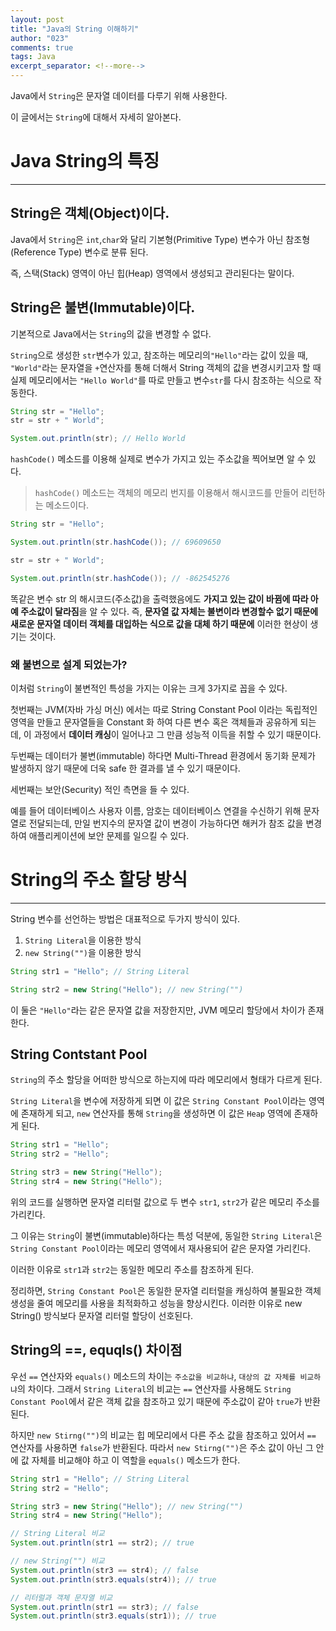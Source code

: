 ```yaml
---
layout: post
title: "Java의 String 이해하기"
author: "023"
comments: true
tags: Java
excerpt_separator: <!--more-->
---
```


Java에서 `String`은 문자열 데이터를 다루기 위해 사용한다. 

이 글에서는 `String`에 대해서 자세히 알아본다.
# Java String의 특징
<hr>

## String은 객체(Object)이다.
 Java에서 `String`은 `int`,`char`와 달리 기본형(Primitive Type) 변수가 아닌 참조형(Reference Type) 변수로 분류 된다.
 
즉, 스택(Stack) 영역이 아닌 힙(Heap) 영역에서 생성되고 관리된다는 말이다.

## String은 불변(Immutable)이다.
기본적으로 Java에서는 `String`의 값을 변경할 수 없다.  

`String`으로 생성한 `str`변수가 있고, 참조하는 메모리의`"Hello"`라는 값이 있을 때, `"World"`라는 문자열을 `+`연산자를 통해 더해서 String 객체의 값을 변경시키고자 할 때 실제 메모리에서는 `"Hello World"`를 따로 만들고 변수`str`를 다시 참조하는 식으로 작동한다.
```java
String str = "Hello";
str = str + " World";

System.out.println(str); // Hello World
```

`hashCode()` 메소드를 이용해 실제로 변수가 가지고 있는 주소값을 찍어보면 알 수 있다.
> `hashCode()` 메소드는 객체의 메모리 번지를 이용해서 해시코드를 만들어 리턴하는 메소드이다.

```java
String str = "Hello";

System.out.println(str.hashCode()); // 69609650

str = str + " World";

System.out.println(str.hashCode()); // -862545276
```
똑같은 변수 str 의 해시코드(주소값)을 출력했음에도 **가지고 있는 값이 바뀜에 따라 아예 주소값이 달라짐**을 알 수 있다.
즉, **문자열 값 자체는 불변이라 변경할수 없기 때문에 새로운 문자열 데이터 객체를 대입하는 식으로 값을 대체 하기 때문에** 이러한 현상이 생기는 것이다.

### 왜 불변으로 설계 되었는가?
이처럼 `String`이 불변적인 특성을 가지는 이유는 크게 3가지로 꼽을 수 있다.

첫번째는 JVM(자바 가싱 머신) 에서는 따로 String Constant Pool 이라는 독립적인 영역을 만들고 문자열들을 Constant 화 하여 다른 변수 혹은 객체들과 공유하게 되는데, 이 과정에서 **데이터 캐싱**이 일어나고 그 만큼 성능적 이득을 취할 수 있기 때문이다.

두번째는 데이터가 불변(immutable) 하다면 Multi-Thread 환경에서 동기화 문제가 발생하지 않기 때문에 더욱 safe 한 결과를 낼 수 있기 때문이다.

세번째는 보안(Security) 적인 측면을 들 수 있다.

예를 들어 데이터베이스 사용자 이름, 암호는 데이터베이스 연결을 수신하기 위해 문자열로 전달되는데, 만일 번지수의 문자열 값이 변경이 가능하다면 해커가 참조 값을 변경하여 애플리케이션에 보안 문제를 일으킬 수 있다.

# String의 주소 할당 방식
<hr>

String 변수를 선언하는 방법은 대표적으로 두가지 방식이 있다.

1. `String Literal`을 이용한 방식
2. `new String("")`을 이용한 방식

```java
String str1 = "Hello"; // String Literal

String str2 = new String("Hello"); // new String("")
```
이 둘은 `"Hello"`라는 같은 문자열 값을 저장한지만, JVM 메모리 할당에서 차이가 존재한다.

## String Contstant Pool
`String`의 주소 할당을 어떠한 방식으로 하는지에 따라 메모리에서 형태가 다르게 된다.

`String Literal`을 변수에 저장하게 되면 이 값은 `String Constant Pool`이라는 영역에 존재하게 되고, `new` 연산자를 통해 `String`을 생성하면 이 값은 `Heap` 영역에 존재하게 된다.

```java
String str1 = "Hello";
String str2 = "Hello";

String str3 = new String("Hello");
String str4 = new String("Hello");
```

위의 코드를 실행하면 문자열 리터럴 값으로 두 변수 `str1`, `str2`가 같은 메모리 주소를 가리킨다.

그 이유는 `String`이 불변(immutable)하다는 특성 덕분에, 동일한 `String Literal`은 `String Constant Pool`이라는 메모리 영역에서 재사용되어 같은 문자열 가리킨다.

이러한 이유로 `str1`과 `str2`는 동일한 메모리 주소를 참조하게 된다. 

정리하면, `String Constant Pool`은 동일한 문자열 리터럴을 캐싱하여 불필요한 객체 생성을 줄여 메모리를 사용을 최적화하고 성능을 향상시킨다.
이러한 이유로 new String() 방식보다 문자열 리터럴 할당이 선호된다.

## String의 ==, equqls() 차이점
 우선 `==` 연산자와 `equals()` 메소드의 차이는 `주소값을 비교하냐`, `대상의 값 자체를 비교하냐`의 차이다.
그래서 `String Literal`의 비교는 `==` 연산자를 사용해도 `String Constant Pool`에서 같은 객체 값을 참조하고 있기 때문에 주소값이 같아 `true`가 반환된다.

하지만 `new Stirng("")`의 비교는 힙 메모리에서 다른 주소 값을 참조하고 있어서 `==` 연산자를 사용하면 `false`가 반환된다. 따라서 `new Stirng("")`은 주소 값이 아닌 그 안에 값 자체를 비교해야 하고 이 역할을 `equals()` 메소드가 한다.
```java
String str1 = "Hello"; // String Literal
String str2 = "Hello";

String str3 = new String("Hello"); // new String("")
String str4 = new String("Hello");

// String Literal 비교
System.out.println(str1 == str2); // true

// new String("") 비교
System.out.println(str3 == str4); // false
System.out.println(str3.equals(str4)); // true

// 리터럴과 객체 문자열 비교
System.out.println(str1 == str3); // false
System.out.println(str3.equals(str1)); // true
```

